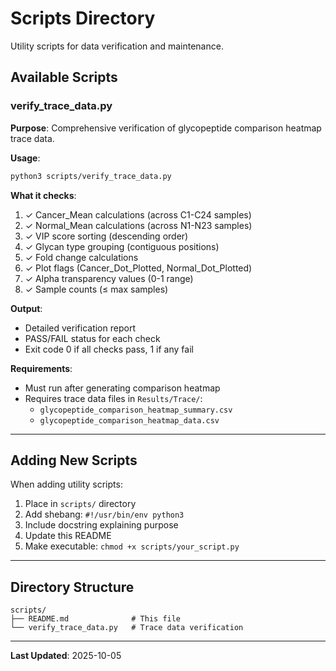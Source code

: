 # Scripts Directory

Utility scripts for data verification and maintenance.

## Available Scripts

### verify_trace_data.py

**Purpose**: Comprehensive verification of glycopeptide comparison heatmap trace data.

**Usage**:
```bash
python3 scripts/verify_trace_data.py
```

**What it checks**:
1. ✓ Cancer_Mean calculations (across C1-C24 samples)
2. ✓ Normal_Mean calculations (across N1-N23 samples)
3. ✓ VIP score sorting (descending order)
4. ✓ Glycan type grouping (contiguous positions)
5. ✓ Fold change calculations
6. ✓ Plot flags (Cancer_Dot_Plotted, Normal_Dot_Plotted)
7. ✓ Alpha transparency values (0-1 range)
8. ✓ Sample counts (≤ max samples)

**Output**:
- Detailed verification report
- PASS/FAIL status for each check
- Exit code 0 if all checks pass, 1 if any fail

**Requirements**:
- Must run after generating comparison heatmap
- Requires trace data files in `Results/Trace/`:
  - `glycopeptide_comparison_heatmap_summary.csv`
  - `glycopeptide_comparison_heatmap_data.csv`

---

## Adding New Scripts

When adding utility scripts:

1. Place in `scripts/` directory
2. Add shebang: `#!/usr/bin/env python3`
3. Include docstring explaining purpose
4. Update this README
5. Make executable: `chmod +x scripts/your_script.py`

---

## Directory Structure

```
scripts/
├── README.md              # This file
└── verify_trace_data.py   # Trace data verification
```

---

**Last Updated**: 2025-10-05
